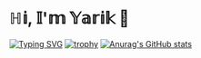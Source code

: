 # ℍ𝕚, 𝕀'𝕞 𝕐𝕒𝕣𝕚𝕜 👋
[![Typing SVG](https://readme-typing-svg.herokuapp.com?color=%2336BCF7&lines=Computer+science+student)](https://git.io/typing-svg)
[![trophy](https://github-profile-trophy.vercel.app/?username=WarriorOFlonelinesS&theme=onedark)](https://github.com/ryo-ma/github-profile-trophy)
[![Anurag's GitHub stats](https://github-readme-stats.vercel.app/api?username=WarriorOFlonelinesS)](https://github.com/anuraghazra/github-readme-stats)
